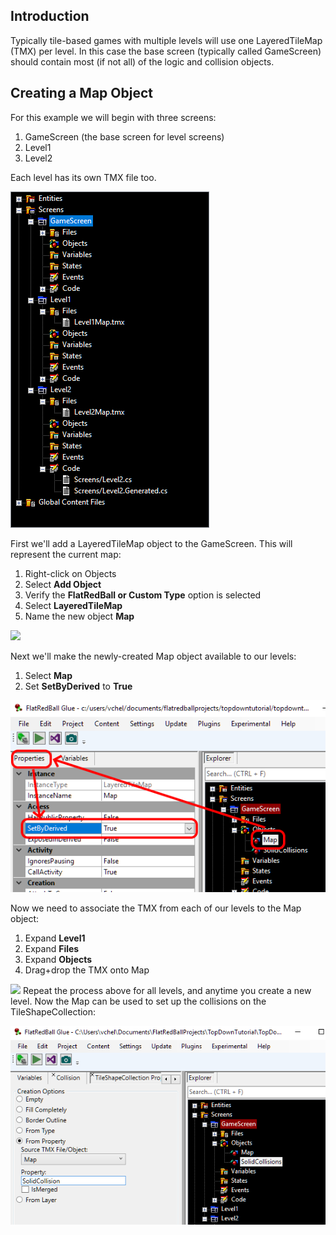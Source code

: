 ## Introduction

Typically tile-based games with multiple levels will use one LayeredTileMap (TMX) per level. In this case the base screen (typically called GameScreen) should contain most (if not all) of the logic and collision objects.

## Creating a Map Object

For this example we will begin with three screens:

1.  GameScreen (the base screen for level screens)
2.  Level1
3.  Level2

Each level has its own TMX file too.

![](/media/2020-02-img_5e3a12fdd20af.png)

First we'll add a LayeredTileMap object to the GameScreen. This will represent the current map:

1.  Right-click on Objects
2.  Select **Add Object**
3.  Verify the **FlatRedBall or Custom Type** option is selected
4.  Select **LayeredTileMap**
5.  Name the new object **Map**

[![](/wp-content/uploads/2020/02/2020_February_04_172458.gif)](/wp-content/uploads/2020/02/2020_February_04_172458.gif)

Next we'll make the newly-created Map object available to our levels:

1.  Select **Map**
2.  Set **SetByDerived** to **True**

![](/media/2020-02-img_5e3a548f53096.png)

Now we need to associate the TMX from each of our levels to the Map object:

1.  Expand **Level1**
2.  Expand **Files**
3.  Expand **Objects**
4.  Drag+drop the TMX onto Map

[![](/wp-content/uploads/2020/02/2020_February_04_183802.gif)](/wp-content/uploads/2020/02/2020_February_04_183802.gif) Repeat the process above for all levels, and anytime you create a new level. Now the Map can be used to set up the collisions on the TileShapeCollection:

![](/media/2020-02-img_5e3a14811d3f0.png)
